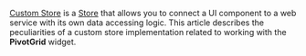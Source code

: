 [Custom Store](/concepts/05%20Widgets/PivotGrid/030%20Data%20Binding/10%20Provide%20Data/20%20Using%20the%20Client-Side%20Processing/40%20Using%20a%20CustomStore.md '/Documentation/Guide/Widgets/PivotGrid/Data_Binding/#Provide_Data/Using_the_Client-Side_Processing/Using_a_CustomStore') is a [Store](/concepts/70%20Data%20Binding/5%20Data%20Layer/1%20Creating%20DataSource/3%20What%20Are%20Stores.md '/Documentation/Guide/Data_Binding/Data_Layer/#Creating_DataSource/What_Are_Stores') that allows you to connect a UI component to a web service with its own data accessing logic. This article describes the peculiarities of a custom store implementation related to working with the **PivotGrid** widget.
